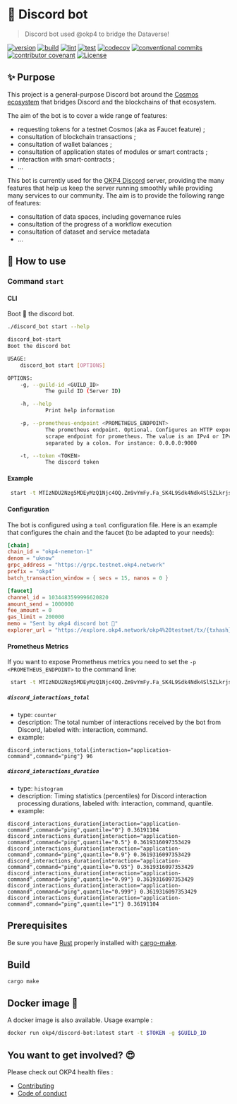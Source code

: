 # 🤖 Discord bot

> Discord bot used @okp4 to bridge the Dataverse!

[![version](https://img.shields.io/github/v/release/okp4/discord-bot?style=for-the-badge&logo=github)](https://github.com/okp4/discord-bot/releases)
[![build](https://img.shields.io/github/actions/workflow/status/okp4/discord-bot/build.yml?branch=main&label=build&style=for-the-badge&logo=github)](https://github.com/okp4/discord-bot/actions/workflows/build.yml)
[![lint](https://img.shields.io/github/actions/workflow/status/okp4/discord-bot/lint.yml?branch=main&label=lint&style=for-the-badge&logo=github)](https://github.com/okp4/discord-bot/actions/workflows/lint.yml)
[![test](https://img.shields.io/github/actions/workflow/status/okp4/discord-bot/test.yml?branch=main&label=test&style=for-the-badge&logo=github)](https://github.com/okp4/discord-bot/actions/workflows/test.yml)
[![codecov](https://img.shields.io/codecov/c/github/okp4/discord-bot?style=for-the-badge&token=K5CYM8TQQY&logo=codecov)](https://codecov.io/gh/okp4/discord-bot)
[![conventional commits](https://img.shields.io/badge/Conventional%20Commits-1.0.0-yellow.svg?style=for-the-badge&logo=conventionalcommits)](https://conventionalcommits.org)
[![contributor covenant](https://img.shields.io/badge/Contributor%20Covenant-2.1-4baaaa.svg?style=for-the-badge)](https://github.com/okp4/.github/blob/main/CODE_OF_CONDUCT.md)
[![License](https://img.shields.io/badge/License-BSD_3--Clause-blue.svg?style=for-the-badge)](https://opensource.org/licenses/BSD-3-Clause)

## ✨ Purpose

This project is a general-purpose Discord bot around the [Cosmos ecosystem](https://cosmos.network) that bridges Discord and the blockchains of that ecosystem.

The aim of the bot is to cover a wide range of features:

- requesting tokens for a testnet Cosmos (aka as Faucet feature) ;
- consultation of blockchain transactions ;
- consultation of wallet balances ;
- consultation of application states of modules or smart contracts ;
- interaction with smart-contracts ;
- ...

This bot is currently used for the [OKP4 Discord](https://discord.gg/okp4) server, providing the many features that help us keep the server running smoothly while providing many services to our community. The aim is to provide the following range of features:

- consultation of data spaces, including governance rules
- consultation of the progress of a workflow execution
- consultation of dataset and service metadata
- ...

## 📄 How to use

### Command `start`

#### CLI

Boot 🚀 the discord bot.

```sh
./discord_bot start --help
```

```sh
discord_bot-start 
Boot the discord bot

USAGE:
    discord_bot start [OPTIONS]

OPTIONS:
    -g, --guild-id <GUILD_ID>
            The guild ID (Server ID)

    -h, --help
            Print help information

    -p, --prometheus-endpoint <PROMETHEUS_ENDPOINT>
            The prometheus endpoint. Optional. Configures an HTTP exporter that functions as a
            scrape endpoint for prometheus. The value is an IPv4 or IPv6 address and a port number,
            separated by a colon. For instance: 0.0.0.0:9000

    -t, --token <TOKEN>
            The discord token
```

#### Example

```sh
 start -t MTIzNDU2Nzg5MDEyMzQ1Njc4OQ.Zm9vYmFy.Fa_SK4L9Sdk4Ndk4Sl5ZLkrjs4fk456DHKsqED -g 1234567890123456789
```

#### Configuration

The bot is configured using a `toml` configuration file. Here is an example that configures the chain and the faucet (to be adapted to your needs):

```toml
[chain]
chain_id = "okp4-nemeton-1"
denom = "uknow"
grpc_address = "https://grpc.testnet.okp4.network"
prefix = "okp4"
batch_transaction_window = { secs = 15, nanos = 0 }

[faucet]
channel_id = 1034483599996620820
amount_send = 1000000
fee_amount = 0
gas_limit = 200000
memo = "Sent by økp4 discord bot 🤑"
explorer_url = "https://explore.okp4.network/okp4%20testnet/tx/{txhash}"
```

#### Prometheus Metrics

If you want to expose Prometheus metrics you need to set the `-p <PROMETHEUS_ENDPOINT>` to the command line:

```sh
 start -t MTIzNDU2Nzg5MDEyMzQ1Njc4OQ.Zm9vYmFy.Fa_SK4L9Sdk4Ndk4Sl5ZLkrjs4fk456DHKsqED -g 1234567890123456789 -p 127.0.0.1:9000
```

##### `discord_interactions_total`

- type: `counter`
- description: The total number of interactions received by the bot from Discord, labeled with: interaction, command.
- example:

```text
discord_interactions_total{interaction="application-command",command="ping"} 96
```

##### `discord_interactions_duration`

- type: `histogram`
- description: Timing statistics (percentiles) for Discord interaction processing durations, labeled with: interaction, command, quantile.
- example:

```text
discord_interactions_duration{interaction="application-command",command="ping",quantile="0"} 0.36191104
discord_interactions_duration{interaction="application-command",command="ping",quantile="0.5"} 0.3619316097353429
discord_interactions_duration{interaction="application-command",command="ping",quantile="0.9"} 0.3619316097353429
discord_interactions_duration{interaction="application-command",command="ping",quantile="0.95"} 0.3619316097353429
discord_interactions_duration{interaction="application-command",command="ping",quantile="0.99"} 0.3619316097353429
discord_interactions_duration{interaction="application-command",command="ping",quantile="0.999"} 0.3619316097353429
discord_interactions_duration{interaction="application-command",command="ping",quantile="1"} 0.36191104
```

## Prerequisites

Be sure you have [Rust](https://www.rust-lang.org/tools/install) properly installed with [cargo-make](https://github.com/sagiegurari/cargo-make).

## Build

```sh
cargo make
```

## Docker image 🐳

A docker image is also available. Usage example :

```bash
docker run okp4/discord-bot:latest start -t $TOKEN -g $GUILD_ID
```

## You want to get involved? 😍

Please check out OKP4 health files :

- [Contributing](https://github.com/okp4/.github/blob/main/CONTRIBUTING.md)
- [Code of conduct](https://github.com/okp4/.github/blob/main/CODE_OF_CONDUCT.md)
